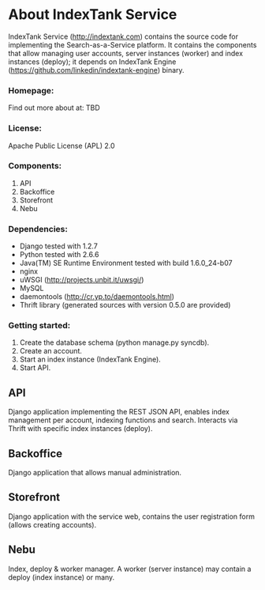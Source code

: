 About IndexTank Service
=======================

IndexTank Service (http://indextank.com) contains the source code for implementing the Search-as-a-Service platform. It contains the components that allow managing user accounts, server instances (worker) and index instances (deploy); it depends on IndexTank Engine (https://github.com/linkedin/indextank-engine) binary.

### Homepage:

Find out more about at: TBD

### License:

Apache Public License (APL) 2.0

### Components:

1. API
2. Backoffice
3. Storefront
4. Nebu

### Dependencies:

* Django tested with 1.2.7
* Python tested with 2.6.6
* Java(TM) SE Runtime Environment tested with build 1.6.0_24-b07
* nginx
* uWSGI (http://projects.unbit.it/uwsgi/)
* MySQL
* daemontools (http://cr.yp.to/daemontools.html)
* Thrift library (generated sources with version 0.5.0 are provided)

### Getting started:

1. Create the database schema (python manage.py syncdb).
2. Create an account.
3. Start an index instance (IndexTank Engine).
4. Start API.

## API

Django application implementing the REST JSON API, enables index management per account, indexing functions and search. Interacts via Thrift with specific index instances (deploy).

## Backoffice

Django application that allows manual administration.

## Storefront

Django application with the service web, contains the user registration form (allows creating accounts).

## Nebu

Index, deploy & worker manager. A worker (server instance) may contain a deploy (index instance) or many. 

